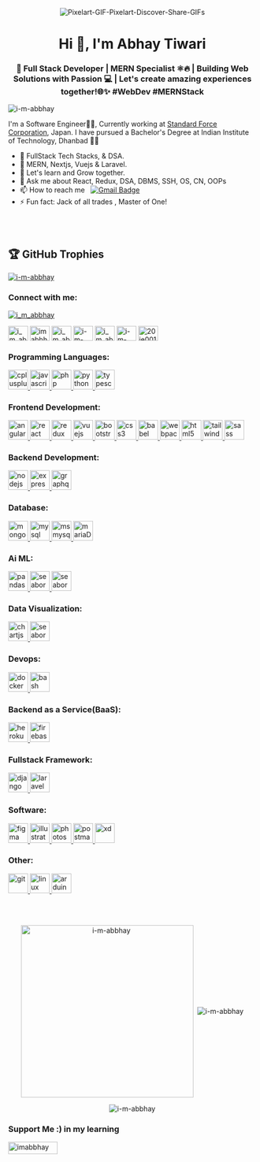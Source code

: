 <p align="Center" ><img src="https://i.ibb.co/PWL6PD2/Pixelart-GIF-Pixelart-Discover-Share-GIFs.gif" alt="Pixelart-GIF-Pixelart-Discover-Share-GIFs" border="0"></p>
<h1 align="center">Hi 👋, I'm Abhay Tiwari</h1>
<h3 align="center">🚀 Full Stack Developer | MERN Specialist ⚛️🔥 | Building Web Solutions with Passion 💻 | Let's create amazing experiences together!🌐✨ #WebDev #MERNStack</h3>
<p align="left"> <img src="https://komarev.com/ghpvc/?username=i-m-abbhay&label=Profile%20views&color=0e75b6&style=flat" alt="i-m-abbhay" /> </p>


I'm a Software Engineer👨‍💻, Currently working at <a href="https://standardforce.jp/">Standard Force Corporation</a>, Japan. I have pursued a Bachelor's Degree at Indian Institute of Technology, Dhanbad 👨‍🎓
- 🔭 FullStack Tech Stacks, & DSA.
- 🌱 MERN, Nextjs, Vuejs & Laravel.
- 🤔 Let's learn and Grow together.
- 💬 Ask me about React, Redux, DSA, DBMS, SSH, OS, CN, OOPs
- 📫 How to reach me &nbsp;&nbsp;[![Gmail Badge](https://img.shields.io/badge/-Gmail-c14438?style=flat-square&logo=Gmail&logoColor=white&link=mailto:shuklaraghav321.com)](mailto:abhay.tiwari.er@gmail.com)
- ⚡ Fun fact: Jack of all trades , Master of One!

<br><br>
## 🏆 GitHub Trophies

<p align="left"> <a href="https://github.com/ryo-ma/github-profile-trophy"><img src="https://github-profile-trophy.vercel.app/?username=i-m-abbhay" alt="i-m-abbhay" /></a> </p>
<h3 align="left">Connect with me:</h3>
<p align="left"> <a href="https://twitter.com/i_m_abbhay" target="blank"><img src="https://img.shields.io/twitter/follow/i_m_abbhay?logo=twitter&style=for-the-badge" alt="i_m_abbhay" /></a> </p>
<p align="left">
<a href="https://twitter.com/i_m_abbhay" target="blank"><img align="center" src="https://svgshare.com/i/vQ8.svg" alt="i_m_abbhay" height="30" width="40" /></a>
<a href="https://linkedin.com/in/imabbhay" target="blank"><img align="center" src="https://svgshare.com/i/vP6.svg" alt="imabbhay" height="30" width="40" /></a>
<a href="https://instagram.com/i_m_abbhay" target="blank"><img align="center" src="https://svgshare.com/i/vQw.svg" alt="i_m_abbhay" height="30" width="40" /></a>
<a href="https://www.hackerrank.com/i-m-abbhay" target="blank"><img align="center" src="https://svgshare.com/i/vQ9.svg" alt="i-m-abbhay" height="30" width="40" /></a>
<a href="https://codeforces.com/profile/i_m_abbhay" target="blank"><img align="center" src="https://svgshare.com/i/vRM.svg" alt="i_m_abbhay" height="30" width="40" /></a>
<a href="https://www.leetcode.com/i-m-abbhay" target="blank"><img align="center" src="https://svgshare.com/i/vPT.svg" alt="i-m-abbhay" height="30" width="40" /></a>
<a href="https://auth.geeksforgeeks.org/user/20je0018" target="blank"><img align="center" src="https://svgshare.com/i/vQj.svg" alt="20je0018" height="30" width="40" /></a>
</p>

<h3 align="left">Programming Languages:</h3>
<a href="https://www.w3schools.com/cpp/" target="_blank" rel="noreferrer"> <img src="https://svgshare.com/i/vRt.svg" alt="cplusplus" width="40" height="40"/> </a>
<a href="https://developer.mozilla.org/en-US/docs/Web/JavaScript" target="_blank" rel="noreferrer"> <img src="https://svgshare.com/i/vSE.svg" alt="javascript" width="40" height="40"/> </a>
<a href="https://www.php.net" target="_blank" rel="noreferrer"> <img src="https://svgshare.com/i/vS3.svg" alt="php" width="40" height="40"/> </a>
<a href="https://www.python.org" target="_blank" rel="noreferrer"> <img src="https://svgshare.com/i/vRh.svg" alt="python" width="40" height="40"/> </a>
<a href="https://www.typescriptlang.org/" target="_blank" rel="noreferrer"> <img src="https://svgshare.com/i/vQk.svg" alt="typescript" width="40" height="40"/> </a>


<h3 align="left">Frontend Development:</h3>
<a href="https://angular.io" target="_blank" rel="noreferrer"> <img src="https://angular.io/assets/images/logos/angular/angular.svg" alt="angular" width="40" height="40"/> </a>
<a href="https://reactjs.org/" target="_blank" rel="noreferrer"> <img src="https://svgshare.com/i/vQA.svg" alt="react" width="40" height="40"/> </a>
<a href="https://redux.js.org" target="_blank" rel="noreferrer"> <img src="https://svgshare.com/i/vRs.svg" alt="redux" width="40" height="40"/> </a>
<a href="https://vuejs.org/" target="_blank" rel="noreferrer"> <img src="https://svgshare.com/i/vR1.svg" alt="vuejs" width="40" height="40"/> </a>
<a href="https://getbootstrap.com" target="_blank" rel="noreferrer"> <img src="https://svgshare.com/i/vR0.svg" alt="bootstrap" width="40" height="40"/> </a>
<a href="https://www.w3schools.com/css/" target="_blank" rel="noreferrer"> <img src="https://svgshare.com/i/vQC.svg" alt="css3" width="40" height="40"/> </a>
<a href="https://babeljs.io/" target="_blank" rel="noreferrer"> <img src="https://www.vectorlogo.zone/logos/babeljs/babeljs-icon.svg" alt="babel" width="40" height="40"/> </a> 
<a href="https://webpack.js.org" target="_blank" rel="noreferrer"> <img src="https://svgshare.com/i/vRg.svg" alt="webpack" width="40" height="40"/> </a> 
<a href="https://www.w3.org/html/" target="_blank" rel="noreferrer"> <img src="https://svgshare.com/i/vPy.svg" alt="html5" width="40" height="40"/> </a> 
<a href="https://tailwindcss.com/" target="_blank" rel="noreferrer"> <img src="https://www.vectorlogo.zone/logos/tailwindcss/tailwindcss-icon.svg" alt="tailwind" width="40" height="40"/> </a> 
<a href="https://sass-lang.com" target="_blank" rel="noreferrer"> <img src="https://i.ibb.co/ZhhXHLS/sass.png" alt="sass" width="40" height="40"/> </a> 

<h3 align="left">Backend Development:</h3>
<a href="https://nodejs.org" target="_blank" rel="noreferrer"> <img src="https://svgshare.com/i/vRi.svg" alt="nodejs" width="40" height="40"/> </a> 
<a href="https://expressjs.com" target="_blank" rel="noreferrer"> <img src="https://svgshare.com/i/vQB.svg" alt="express" width="40" height="40"/> </a> 
<a href="https://graphql.org" target="_blank" rel="noreferrer"> <img src="https://www.vectorlogo.zone/logos/graphql/graphql-icon.svg" alt="graphql" width="40" height="40"/> </a> 

<h3 align="left">Database:</h3>
<a href="https://www.mongodb.com/" target="_blank" rel="noreferrer"> <img src="https://svgshare.com/i/vRN.svg" alt="mongodb" width="40" height="40"/> </a> 
<a href="https://www.mysql.com/" target="_blank" rel="noreferrer"> <img src="https://svgshare.com/i/vS4.svg" alt="mysql" width="40" height="40"/> </a> 
<a href="https://en.wikipedia.org/wiki/Microsoft_SQL_Server" target="_blank" rel="noreferrer"> <img src="https://svgshare.com/i/vSS.svg" alt="msmysql-server" width="40" height="40"/> </a> 
<a href="https://mariadb.org/" target="_blank" rel="noreferrer"> <img src="https://svgshare.com/i/vR2.svg" alt="mariaDB" width="40" height="40"/> </a> 

<h3 align="left">Ai ML:</h3>
<a href="https://pandas.pydata.org/" target="_blank" rel="noreferrer"> <img src="https://svgshare.com/i/vRA.svg" alt="pandas" width="40" height="40"/> </a> 
<a href="https://seaborn.pydata.org/" target="_blank" rel="noreferrer"> <img src="https://seaborn.pydata.org/_images/logo-mark-lightbg.svg" alt="seaborn" width="40" height="40"/> </a> 
<a href="https://matplotlib.org/" target="_blank" rel="noreferrer"> <img src="https://upload.wikimedia.org/wikipedia/commons/thumb/0/01/Created_with_Matplotlib-logo.svg/2048px-Created_with_Matplotlib-logo.svg.png" alt="seaborn" width="40" height="40"/> </a> 

<h3 align="left">Data Visualization:</h3>
<a href="https://www.chartjs.org" target="_blank" rel="noreferrer"> <img src="https://www.chartjs.org/media/logo-title.svg" alt="chartjs" width="40" height="40"/> </a>
<a href="https://matplotlib.org/" target="_blank" rel="noreferrer"> <img src="https://upload.wikimedia.org/wikipedia/commons/thumb/0/01/Created_with_Matplotlib-logo.svg/2048px-Created_with_Matplotlib-logo.svg.png" alt="seaborn" width="40" height="40"/> </a>

<h3 align="left">Devops:</h3>
<a href="https://www.docker.com/" target="_blank" rel="noreferrer"> <img src="https://svgshare.com/i/vRY.svg" alt="docker" width="40" height="40"/> </a> 
<a href="https://www.gnu.org/software/bash/" target="_blank" rel="noreferrer"> <img src="https://www.vectorlogo.zone/logos/gnu_bash/gnu_bash-icon.svg" alt="bash" width="40" height="40"/></a> 

<h3 align="left">Backend as a Service(BaaS):</h3>
<a href="https://heroku.com" target="_blank" rel="noreferrer"> <img src="https://www.vectorlogo.zone/logos/heroku/heroku-icon.svg" alt="heroku" width="40" height="40"/> </a> 
<a href="https://firebase.google.com/" target="_blank" rel="noreferrer"> <img src="https://www.vectorlogo.zone/logos/firebase/firebase-icon.svg" alt="firebase" width="40" height="40"/> </a> 

<h3 align="left">Fullstack Framework:</h3>
<a href="https://www.djangoproject.com/" target="_blank" rel="noreferrer"> <img src="https://cdn.worldvectorlogo.com/logos/django.svg" alt="django" width="40" height="40"/> </a> 
<a href="https://laravel.com/" target="_blank" rel="noreferrer"> <img src="https://svgshare.com/i/vPb.svg" alt="laravel" width="40" height="40"/> </a> 

<h3 align="left">Software:</h3>
<a href="https://www.figma.com/" target="_blank" rel="noreferrer"> <img src="https://www.vectorlogo.zone/logos/figma/figma-icon.svg" alt="figma" width="40" height="40"/> </a> 
<a href="https://www.adobe.com/in/products/illustrator.html" target="_blank" rel="noreferrer"> <img src="https://www.vectorlogo.zone/logos/adobe_illustrator/adobe_illustrator-icon.svg" alt="illustrator" width="40" height="40"/> </a> 
<a href="https://www.photoshop.com/en" target="_blank" rel="noreferrer"> <img src="https://svgshare.com/i/vRX.svg" alt="photoshop" width="40" height="40"/> </a>  
<a href="https://postman.com" target="_blank" rel="noreferrer"> <img src="https://www.vectorlogo.zone/logos/getpostman/getpostman-icon.svg" alt="postman" width="40" height="40"/> </a> 
<a href="https://www.adobe.com/products/xd.html" target="_blank" rel="noreferrer"> <img src="https://cdn.worldvectorlogo.com/logos/adobe-xd.svg" alt="xd" width="40" height="40"/> </a> 
  
<h3 align="left">Other:</h3>
<a href="https://git-scm.com/" target="_blank" rel="noreferrer"> <img src="https://www.vectorlogo.zone/logos/git-scm/git-scm-icon.svg" alt="git" width="40" height="40"/> </a> 
<a href="https://www.linux.org/" target="_blank" rel="noreferrer"> <img src="https://svgshare.com/i/vPU.svg" alt="linux" width="40" height="40"/> </a> 
<a href="https://www.arduino.cc/" target="_blank" rel="noreferrer"> <img src="https://cdn.worldvectorlogo.com/logos/arduino-1.svg" alt="arduino" width="40" height="40"/> </a> 


<br><br>
<div style="display: grid, align-items: auto">
<p align="center"><img align="center" src="https://github-readme-stats.vercel.app/api/top-langs?username=i-m-abbhay&show_icons=true&locale=en&layout=compact" alt="i-m-abbhay" width="350px"/>
&nbsp;<img align="center" src="https://github-readme-stats.vercel.app/api?username=i-m-abbhay&show_icons=true&locale=en" alt="i-m-abbhay" /></p>

<p align="center"><img align="center" src="https://github-readme-streak-stats.herokuapp.com/?user=i-m-abbhay&" alt="i-m-abbhay" /></p>
<h3 align="left">Support Me :) in my learning</h3>
<p><a href="https://www.buymeacoffee.com/imabbhay"> <img align="left" src="https://cdn.buymeacoffee.com/buttons/v2/default-yellow.png" height="25" width="100" alt="imabbhay" /></a></p>
